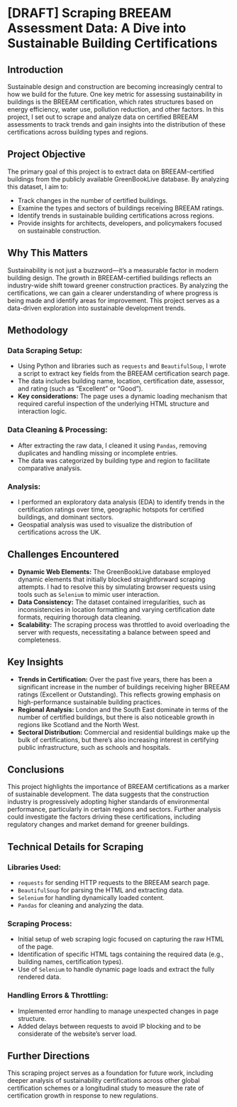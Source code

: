 # [DRAFT] Scraping BREEAM Assessment Data: A Dive into Sustainable Building Certifications

## Introduction
Sustainable design and construction are becoming increasingly central to how we build for the future. One key metric for assessing sustainability in buildings is the BREEAM certification, which rates structures based on energy efficiency, water use, pollution reduction, and other factors. In this project, I set out to scrape and analyze data on certified BREEAM assessments to track trends and gain insights into the distribution of these certifications across building types and regions.

## Project Objective
The primary goal of this project is to extract data on BREEAM-certified buildings from the publicly available GreenBookLive database. By analyzing this dataset, I aim to:

- Track changes in the number of certified buildings.
- Examine the types and sectors of buildings receiving BREEAM ratings.
- Identify trends in sustainable building certifications across regions.
- Provide insights for architects, developers, and policymakers focused on sustainable construction.

## Why This Matters
Sustainability is not just a buzzword—it’s a measurable factor in modern building design. The growth in BREEAM-certified buildings reflects an industry-wide shift toward greener construction practices. By analyzing the certifications, we can gain a clearer understanding of where progress is being made and identify areas for improvement. This project serves as a data-driven exploration into sustainable development trends.

## Methodology

### Data Scraping Setup:
- Using Python and libraries such as `requests` and `BeautifulSoup`, I wrote a script to extract key fields from the BREEAM certification search page.
- The data includes building name, location, certification date, assessor, and rating (such as “Excellent” or “Good”).
- **Key considerations:** The page uses a dynamic loading mechanism that required careful inspection of the underlying HTML structure and interaction logic.

### Data Cleaning & Processing:
- After extracting the raw data, I cleaned it using `Pandas`, removing duplicates and handling missing or incomplete entries.
- The data was categorized by building type and region to facilitate comparative analysis.

### Analysis:
- I performed an exploratory data analysis (EDA) to identify trends in the certification ratings over time, geographic hotspots for certified buildings, and dominant sectors.
- Geospatial analysis was used to visualize the distribution of certifications across the UK.

## Challenges Encountered
- **Dynamic Web Elements:** The GreenBookLive database employed dynamic elements that initially blocked straightforward scraping attempts. I had to resolve this by simulating browser requests using tools such as `Selenium` to mimic user interaction.
- **Data Consistency:** The dataset contained irregularities, such as inconsistencies in location formatting and varying certification date formats, requiring thorough data cleaning.
- **Scalability:** The scraping process was throttled to avoid overloading the server with requests, necessitating a balance between speed and completeness.

## Key Insights
- **Trends in Certification:** Over the past five years, there has been a significant increase in the number of buildings receiving higher BREEAM ratings (Excellent or Outstanding). This reflects growing emphasis on high-performance sustainable building practices.
- **Regional Analysis:** London and the South East dominate in terms of the number of certified buildings, but there is also noticeable growth in regions like Scotland and the North West.
- **Sectoral Distribution:** Commercial and residential buildings make up the bulk of certifications, but there’s also increasing interest in certifying public infrastructure, such as schools and hospitals.

## Conclusions
This project highlights the importance of BREEAM certifications as a marker of sustainable development. The data suggests that the construction industry is progressively adopting higher standards of environmental performance, particularly in certain regions and sectors. Further analysis could investigate the factors driving these certifications, including regulatory changes and market demand for greener buildings.

## Technical Details for Scraping

### Libraries Used:
- `requests` for sending HTTP requests to the BREEAM search page.
- `BeautifulSoup` for parsing the HTML and extracting data.
- `Selenium` for handling dynamically loaded content.
- `Pandas` for cleaning and analyzing the data.

### Scraping Process:
- Initial setup of web scraping logic focused on capturing the raw HTML of the page.
- Identification of specific HTML tags containing the required data (e.g., building names, certification types).
- Use of `Selenium` to handle dynamic page loads and extract the fully rendered data.

### Handling Errors & Throttling:
- Implemented error handling to manage unexpected changes in page structure.
- Added delays between requests to avoid IP blocking and to be considerate of the website’s server load.

## Further Directions
This scraping project serves as a foundation for future work, including deeper analysis of sustainability certifications across other global certification schemes or a longitudinal study to measure the rate of certification growth in response to new regulations.
